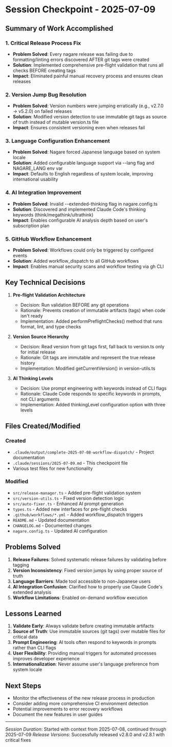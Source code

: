 # Session Checkpoint - 2025-07-09

## Summary of Work Accomplished

### 1. Critical Release Process Fix

- **Problem Solved**: Every nagare release was failing due to formatting/linting errors discovered
  AFTER git tags were created
- **Solution**: Implemented comprehensive pre-flight validation that runs all checks BEFORE creating
  tags
- **Impact**: Eliminated painful manual recovery process and ensures clean releases

### 2. Version Jump Bug Resolution

- **Problem Solved**: Version numbers were jumping erratically (e.g., v2.7.0 → v5.2.0) on failed
  releases
- **Solution**: Modified version detection to use immutable git tags as source of truth instead of
  mutable version.ts file
- **Impact**: Ensures consistent versioning even when releases fail

### 3. Language Configuration Enhancement

- **Problem Solved**: Nagare forced Japanese language based on system locale
- **Solution**: Added configurable language support via --lang flag and NAGARE_LANG env var
- **Impact**: Defaults to English regardless of system locale, improving international usability

### 4. AI Integration Improvement

- **Problem Solved**: Invalid --extended-thinking flag in nagare.config.ts
- **Solution**: Discovered and implemented Claude Code's thinking keywords
  (think/megathink/ultrathink)
- **Impact**: Enables configurable AI analysis depth based on user's subscription plan

### 5. GitHub Workflow Enhancement

- **Problem Solved**: Workflows could only be triggered by configured events
- **Solution**: Added workflow_dispatch to all GitHub workflows
- **Impact**: Enables manual security scans and workflow testing via gh CLI

## Key Technical Decisions

1. **Pre-flight Validation Architecture**
   - Decision: Run validation BEFORE any git operations
   - Rationale: Prevents creation of immutable artifacts (tags) when code isn't ready
   - Implementation: Added performPreflightChecks() method that runs format, lint, and type checks

2. **Version Source Hierarchy**
   - Decision: Read version from git tags first, fall back to version.ts only for initial release
   - Rationale: Git tags are immutable and represent the true release history
   - Implementation: Modified getCurrentVersion() in version-utils.ts

3. **AI Thinking Levels**
   - Decision: Use prompt engineering with keywords instead of CLI flags
   - Rationale: Claude Code responds to specific keywords in prompts, not CLI arguments
   - Implementation: Added thinkingLevel configuration option with three levels

## Files Created/Modified

### Created

- `.claude/output/complete-2025-07-08-workflow-dispatch/` - Project documentation
- `.claude/sessions/2025-07-09.md` - This checkpoint file
- Various test files for new functionality

### Modified

- `src/release-manager.ts` - Added pre-flight validation system
- `src/version-utils.ts` - Fixed version detection logic
- `src/auto-fixer.ts` - Enhanced AI prompt generation
- `types.ts` - Added new interfaces for pre-flight checks
- `.github/workflows/*.yml` - Added workflow_dispatch triggers
- `README.md` - Updated documentation
- `CHANGELOG.md` - Documented changes
- `nagare.config.ts` - Updated AI configuration

## Problems Solved

1. **Release Failures**: Solved systematic release failures by validating before tagging
2. **Version Inconsistency**: Fixed version jumps by using proper source of truth
3. **Language Barriers**: Made tool accessible to non-Japanese users
4. **AI Integration Confusion**: Clarified how to properly use Claude Code's extended analysis
5. **Workflow Limitations**: Enabled on-demand workflow execution

## Lessons Learned

1. **Validate Early**: Always validate before creating immutable artifacts
2. **Source of Truth**: Use immutable sources (git tags) over mutable files for critical data
3. **Prompt Engineering**: AI tools often respond to keywords in prompts rather than CLI flags
4. **User Flexibility**: Providing manual triggers for automated processes improves developer
   experience
5. **Internationalization**: Never assume user's language preference from system locale

## Next Steps

- Monitor the effectiveness of the new release process in production
- Consider adding more comprehensive CI environment detection
- Potential improvements to error recovery workflows
- Document the new features in user guides

---

_Session Duration_: Started with context from 2025-07-08, continued through 2025-07-09 _Release
Versions_: Successfully released v2.8.0 and v2.8.1 with critical fixes
